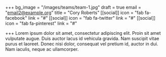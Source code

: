 +++
bg_image = "/images/teams/team-1.jpg"
draft = true
email = "email2@example.org"
title = "Cory Roberts"
[[social]]
icon = "fab fa-facebook"
link = "#"
[[social]]
icon = "fab fa-twitter"
link = "#"
[[social]]
icon = "fab fa-pinterest"
link = "#"

+++
Lorem ipsum dolor sit amet, consectetur adipiscing elit. Proin sit amet vulputate augue. Duis auctor lacus id vehicula gravida. Nam suscipit vitae purus et laoreet.
Donec nisi dolor, consequat vel pretium id, auctor in dui. Nam iaculis, neque ac ullamcorper.